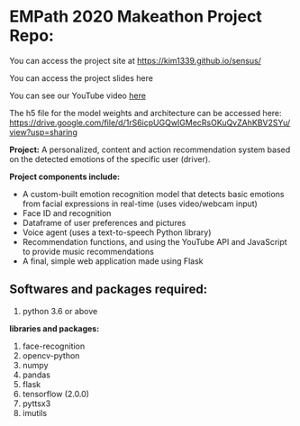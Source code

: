 # EMPath 2020 Makeathon Project Repo:

You can access the project site at https://kim1339.github.io/sensus/

You can access the project slides here

You can see our YouTube video [here](https://www.youtube.com/watch?v=F5t9dTnxBsc&feature=youtu.be)

The h5 file for the model weights and architecture can be accessed here: https://drive.google.com/file/d/1rS6icpUGQwIGMecRsOKuQvZAhKBV2SYu/view?usp=sharing

**Project:** A personalized, content and action recommendation system based on the detected emotions of the specific user (driver). 

**Project components include:**
- A custom-built emotion recognition model that detects basic emotions from facial expressions in real-time (uses video/webcam input)
- Face ID and recognition
- Dataframe of user preferences and pictures
- Voice agent (uses a text-to-speech Python library)
- Recommendation functions, and using the YouTube API and JavaScript to provide music recommendations
- A final, simple web application made using Flask

## Softwares and packages required:

1. python 3.6 or above

**libraries and packages:**
1. face-recognition
2. opencv-python
3. numpy
4. pandas
5. flask
6. tensorflow (2.0.0)
7. pyttsx3
8. imutils
